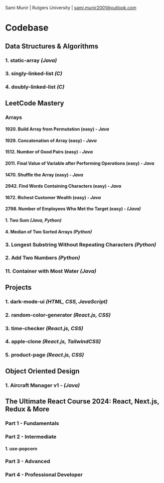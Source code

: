 Sami Munir | Rutgers University | sami.munir2001@outlook.com

# Codebase

## Data Structures & Algorithms

### 1. static-array _(Java)_

### 3. singly-linked-list _(C)_

### 4. doubly-linked-list _(C)_

## LeetCode Mastery

### Arrays

#### 1920. Build Array from Permutation (easy) - _Java_

#### 1929. Concatenation of Array (easy) - _Java_

#### 1512. Number of Good Pairs (easy) - _Java_

#### 2011. Final Value of Variable after Performing Operations (easy) - _Java_

#### 1470. Shuffle the Array (easy) - _Java_

#### 2942. Find Words Containing Characters (easy) - _Java_

#### 1672. Richest Customer Wealth (easy) - _Java_

#### 2798. Number of Employees Who Met the Target (easy) - _(Java)_

#### 1. Two Sum _(Java, Python)_

#### 4. Median of Two Sorted Arrays _(Python)_

### 3. Longest Substring Without Repeating Characters _(Python)_

### 2. Add Two Numbers _(Python)_

### 11. Container with Most Water _(Java)_

## Projects

### 1. dark-mode-ui _(HTML, CSS, JavaScript)_

### 2. random-color-generator _(React.js, CSS)_

### 3. time-checker _(React.js, CSS)_

### 4. apple-clone _(React.js, TailwindCSS)_

### 5. product-page _(React.js, CSS)_

## Object Oriented Design

### 1. Aircraft Manager v1 - _(Java)_

## The Ultimate React Course 2024: React, Next.js, Redux & More

### Part 1 - Fundamentals

### Part 2 - Intermediate

#### 1. use-popcorn

### Part 3 - Advanced

### Part 4 - Professional Developer
